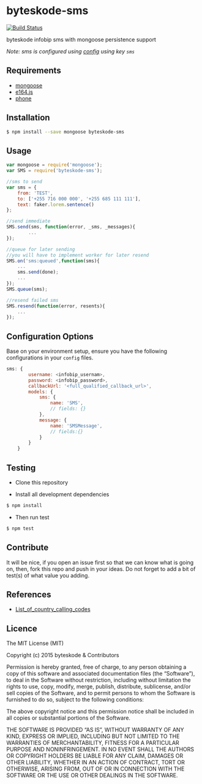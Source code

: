 byteskode-sms
=====================

[![Build Status](https://travis-ci.org/byteskode/byteskode-sms.svg?branch=master)](https://travis-ci.org/byteskode/byteskode-sms)

byteskode infobip sms with mongoose persistence support

*Note: sms is configured using [config](https://github.com/lorenwest/node-config) using key `sms`*

## Requirements
- [mongoose](https://github.com/Automattic/mongoose)
- [e164.js](https://github.com/pdeschen/e164.js)
- [phone](https://github.com/lykmapipo/phone)

## Installation
```sh
$ npm install --save mongoose byteskode-sms
```

## Usage

```javascript
var mongoose = require('mongoose');
var SMS = require('byteskode-sms');

//sms to send
var sms = {
    from: 'TEST',
    to: ['+255 716 000 000', '+255 685 111 111'],
    text: faker.lorem.sentence()
};

//send immediate
SMS.send(sms, function(error, _sms, _messages){
        ...
});

//queue for later sending
//you will have to implement worker for later resend
SMS.on('sms:queued',function(sms){
    ...
    sms.send(done);
    ...
});
SMS.queue(sms);

//resend failed sms
SMS.resend(function(error, resents){
    ...
});

```

## Configuration Options
Base on your environment setup, ensure you have the following configurations in your `config` files.

```js
sms: {
        username: <infobip_usernam>,
        password: <infobip_password>,
        callbackUrl: '<full_qualified_callback_url>',
        models: {
            sms: {
                name: 'SMS',
                // fields: {}
            },
            message: {
                name: 'SMSMessage',
                // fields:{}
            }
        }
    }
```

## Testing
* Clone this repository

* Install all development dependencies
```sh
$ npm install
```

* Then run test
```sh
$ npm test
```

## Contribute
It will be nice, if you open an issue first so that we can know what is going on, then, fork this repo and push in your ideas. Do not forget to add a bit of test(s) of what value you adding.

## References
- [List_of_country_calling_codes](https://en.wikipedia.org/wiki/List_of_country_calling_codes)

## Licence
The MIT License (MIT)

Copyright (c) 2015 byteskode & Contributors

Permission is hereby granted, free of charge, to any person obtaining a copy of this software and associated documentation files (the “Software”), to deal in the Software without restriction, including without limitation the rights to use, copy, modify, merge, publish, distribute, sublicense, and/or sell copies of the Software, and to permit persons to whom the Software is furnished to do so, subject to the following conditions:

The above copyright notice and this permission notice shall be included in all copies or substantial portions of the Software.

THE SOFTWARE IS PROVIDED “AS IS”, WITHOUT WARRANTY OF ANY KIND, EXPRESS OR IMPLIED, INCLUDING BUT NOT LIMITED TO THE WARRANTIES OF MERCHANTABILITY, FITNESS FOR A PARTICULAR PURPOSE AND NONINFRINGEMENT. IN NO EVENT SHALL THE AUTHORS OR COPYRIGHT HOLDERS BE LIABLE FOR ANY CLAIM, DAMAGES OR OTHER LIABILITY, WHETHER IN AN ACTION OF CONTRACT, TORT OR OTHERWISE, ARISING FROM, OUT OF OR IN CONNECTION WITH THE SOFTWARE OR THE USE OR OTHER DEALINGS IN THE SOFTWARE. 